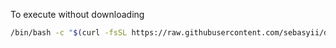 To execute without downloading

```bash
/bin/bash -c "$(curl -fsSL https://raw.githubusercontent.com/sebasyii/dotfiles/HEAD/install.sh)"
```
